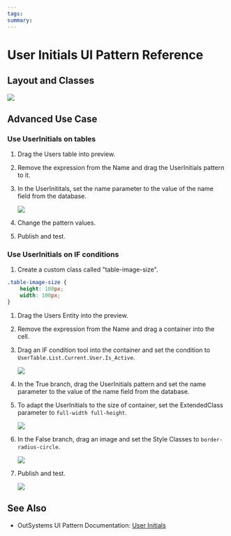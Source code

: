 ```yaml
---
tags:
summary: 
---
```


# User Initials UI Pattern Reference

## Layout and Classes

![](<images/userinitials-image-2.png>)

## Advanced Use Case

### Use UserInitials on tables

1. Drag the Users table into preview.

1. Remove the expression from the Name and drag the UserInitials pattern to it.

1. In the UserInititals, set the name parameter to the value of the name field from the database.

    ![](<images/userinitials-image-3.png>)

1. Change the pattern values.

1. Publish and test.

    

### Use UserInitials on IF conditions

1. Create a custom class called "table-image-size".

```css
.table-image-size {
    height: 100px;
    width: 100px;
}
```

1. Drag the Users Entity into the preview.

1. Remove the expression from the Name and drag a container into the cell.

1. Drag an IF condition tool into the container and set the condition to `UserTable.List.Current.User.Is_Active`.

    ![](<images/userinitials-image-5.png>)

1. In the True branch, drag the UserInitials pattern and set the name parameter to the value of the name field from the database.

1. To adapt the UserInitials to the size of container, set the ExtendedClass parameter to `full-width full-height`.

    ![](<images/userinitials-image-6.png>)

1. In the False branch, drag an image and set the Style Classes to  `border-radius-circle`.

    ![](<images/userinitials-image-7.png>)

1. Publish and test.

    ![](<images/userinitials-image-8.png?width=750>)



 ## See Also

* OutSystems UI Pattern Documentation: [User Initials](https://success.outsystems.com/Documentation/11/Developing_an_Application/Design_UI/Patterns/Using_Web_Patterns/Numbers/UserInitials)

